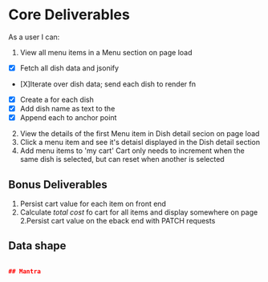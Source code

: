 # Core Deliverables
As a user I can:
1. View all menu items in a Menu section on page load
- [X] Fetch all dish data and jsonify
- [X]Iterate over dish data; send each dish to render fn
- [X] Create a <span> for each dish
- [X] Add dish name as text to the <span>
- [X] Append each <span> to anchor point

2. View the details of the first Menu item in Dish detail secion on page load
3. Click a menu item and see it's detaisl displayed in the Dish detail section
4. Add menu items to 'my cart' Cart only needs to increment when the same dish is selected, but can reset when another is selected


## Bonus Deliverables
1. Persist cart value for each item on front end
2. Calculate *total cost* fo cart for all items and display somewhere on page
2.Persist cart value on the eback end with PATCH requests

## Data shape
````json

## Mantra
